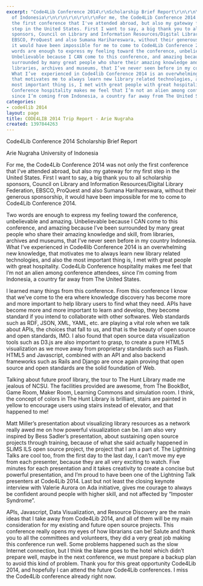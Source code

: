 ```yaml
---
excerpt: "Code4Lib Conference 2014\r\nScholarship Brief Report\r\n\r\n\r\nArie Nugraha\r\nUniversity
  of Indonesia\r\n\r\n\r\n\r\n\r\nFor me, the Code4Lib Conference 2014 was not only
  the first conference that I've attended abroad, but also my gateway for my first
  step in the United States. First I want to say, a big thank you to all scholarship
  sponsors, Council on Library and Information Resources/Digital Library Federation,
  EBSCO, ProQuest and also Sumana Harihareswara, without their generous sponsorship,
  it would have been impossible for me to come to Code4Lib Conference 2014.\r\n\r\n\r\nTwo
  words are enough to express my feeling toward the conference, unbelievable and amazing.
  Unbelievable because I CAN come to this conference, and amazing because I’ve been
  surrounded by many great people who share their amazing knowledge and skill, from
  libraries, archives and museums, that I’ve never seen before in my country Indonesia.
  What I’ve  experienced in Code4lib Conference 2014 is an overwhelming new knowledge,
  that motivates me to always learn new library related technologies, and also the
  most important thing is, I met with great people with great hospitality. Code4Lib
  Conference hospitality makes me feel that I’m not an alien among conference attendees,
  since I’m coming from Indonesia, a country far away from The United States.\r\n\r\n\r"
categories:
- code4lib 2014
layout: page
title: CODE4LIB 2014 Trip Report - Arie Nugraha
created: 1397844263
---
```

Code4Lib Conference 2014
Scholarship Brief Report


Arie Nugraha
University of Indonesia




For me, the Code4Lib Conference 2014 was not only the first conference that I've attended abroad, but also my gateway for my first step in the United States. First I want to say, a big thank you to all scholarship sponsors, Council on Library and Information Resources/Digital Library Federation, EBSCO, ProQuest and also Sumana Harihareswara, without their generous sponsorship, it would have been impossible for me to come to Code4Lib Conference 2014.


Two words are enough to express my feeling toward the conference, unbelievable and amazing. Unbelievable because I CAN come to this conference, and amazing because I’ve been surrounded by many great people who share their amazing knowledge and skill, from libraries, archives and museums, that I’ve never seen before in my country Indonesia. What I’ve  experienced in Code4lib Conference 2014 is an overwhelming new knowledge, that motivates me to always learn new library related technologies, and also the most important thing is, I met with great people with great hospitality. Code4Lib Conference hospitality makes me feel that I’m not an alien among conference attendees, since I’m coming from Indonesia, a country far away from The United States.


I learned many things from this conference. From this conference I know that we’ve come to the era where knowledge discovery has become more and more important to help library users to find what they need. APIs have become more and more important to learn and develop, they become standard if you intend to collaborate with other softwares. Web standards such as RDF, JSON, XML, YAML, etc. are playing a vital role when we talk about APIs, the choices that fall to us, and that is the beauty of open source and open standards, IMO. I also found that open source data visualization tools such as D3.js are also important to grasp, to create a pure HTML5 visualization as we move away from proprietary standards such as Flash. HTML5 and Javascript, combined with an API and also backend frameworks such as Rails and Django are once again proving that open source and open standards are the solid foundation of Web.


Talking about future proof library, the tour to The Hunt Library made me jealous of NCSU. The facilities provided are awesome, from The BookBot, Game Room, Maker Room, Learning Commons and simulation room. I think, the concept of colors in The Hunt Library is brilliant, stairs are painted in yellow to encourage users using stairs instead of elevator, and that happened to me!


Matt Miller’s presentation about visualizing library resources as a network really awed me on how powerful visualization can be. I am also very inspired by Bess Sadler’s presentation, about sustaining open source projects through training, because of what she said actually happened in SLiMS ILS open source project, the project that I am a part of. The Lightning Talks are cool too, from the first day to the last day, I can’t move my eye from each presenter, because they are all very exciting to watch. Five minutes for each presentation and it takes creativity to create a concise but powerful presentation, and I’m proud to have been one of the Lightning Talk presenters at Code4Lib 2014. Last but not least the closing keynote interview with Valerie Aurora on Ada initiative, gives me courage to always be confident around people with higher skill, and not affected by “Imposter Syndrome”.


APIs, Javascript, Data Visualization, and Resource Discovery are the main ideas that I take away from Code4Lib 2014, and all of them will be my main consideration for my existing and future open source projects. This conference really opens my eyes of how librarians can be! Salute and thank you to all the committees and volunteers, they did a very great job making this conference run well. Some problems happened such as the slow Internet connection, but I think the blame goes to the hotel which didn’t prepare well, maybe in the next conference, we must prepare a backup plan to avoid this kind of problem. Thank you for this great opportunity Code4Lib 2014, and hopefully I can attend the future Code4Lib conferences. I miss the Code4Lib conference already right now.
